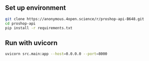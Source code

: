 ## Set up environment
```bash
git clone https://anonymous.4open.science/r/proshop-api-B648.git
cd proshop-api
pip install -r requirements.txt
```

## Run with uvicorn

```bash
uvicorn src.main:app --host=0.0.0.0 --port=8000 
```
